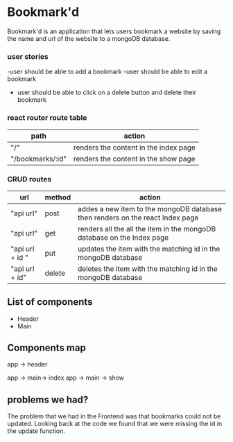 # Bookmark'd

Bookmark'd is an application that lets users bookmark a website by saving the name and url of the website to a mongoDB database.

### user stories

-user should be able to add a bookmark
-user should be able to edit a bookmark

- user should be able to click on a delete button and delete their bookmark

### react router route table

| path             | action                                |
| ---------------- | ------------------------------------- |
| "/"              | renders the content in the index page |
| "/bookmarks/:id" | renders the content in the show page  |

### CRUD routes

| url             | method | action                                                                        |
| --------------- | ------ | ----------------------------------------------------------------------------- |
| "api url"       | post   | addes a new item to the mongoDB database then renders on the react Index page |
| "api url"       | get    | renders all the all the item in the mongoDB database on the Index page        |
| "api url + id " | put    | updates the item with the matching id in the mongoDB database                 |
| "api url + id"  | delete | deletes the item with the matching id in the mongoDB database                 |

## List of components

- Header
- Main

## Components map

app -> header

app -> main-> index
app -> main -> show

## problems we had?

The problem that we had in the Frontend was that bookmarks could not be updated. Looking back at the code we found that we were missing the id in the update function.
